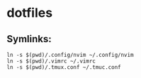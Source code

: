 # dotfiles

## Symlinks:
```shell
ln -s $(pwd)/.config/nvim ~/.config/nvim
ln -s $(pwd)/.vimrc ~/.vimrc
ln -s $(pwd)/.tmux.conf ~/.tmuc.conf
```
